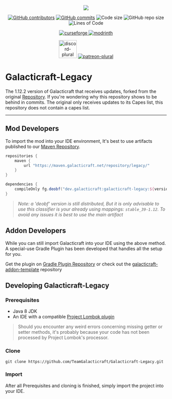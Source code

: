 <p align="center"><img src="https://cloud.githubusercontent.com/assets/6842258/25335525/4f21552e-28eb-11e7-91bb-de5e1ef602da.jpg"></p>

<p align="center">
  <a href="https://github.com/TeamGalacticraft/Galacticraft-Legacy/graphs/contributors/"><img src="https://img.shields.io/github/contributors/TeamGalacticraft/Galacticraft-Legacy.svg" alt="GitHub contributors"/></a>
  <a href="https://github.com/TeamGalacticraft/Galacticraft-Legacy/commit/"><img src="https://img.shields.io/github/commits-since/TeamGalacticraft/Galacticraft-Legacy/first-commit" alt="GitHub commits"/></a>
  <img src="https://img.shields.io/github/languages/code-size/TeamGalacticraft/Galacticraft-Legacy.svg" alt="Code size"/>
  <img src="https://img.shields.io/github/repo-size/TeamGalacticraft/Galacticraft-Legacy.svg" alt="GitHub repo size"/>
  <img src="https://tokei.rs/b1/github/cabaletta/baritone?category=code" alt="Lines of Code"/>
</p>
<p align="center">
  <a href="https://www.curseforge.com/minecraft/mc-mods/galacticraft-legacy"><img alt="curseforge" src="https://cdn.jsdelivr.net/npm/@intergrav/devins-badges@3/assets/compact/available/curseforge_vector.svg">
  <a href="https://modrinth.com/mod/galacticraft-legacy"><img alt="modrinth" src="https://cdn.jsdelivr.net/npm/@intergrav/devins-badges@3/assets/compact/available/modrinth_vector.svg">
</p>
<p align="center"> 
  <a href="https://discord.galacticraft.net/"><img alt="discord-plural" height="56" src="https://cdn.jsdelivr.net/npm/@intergrav/devins-badges@3/assets/cozy/social/discord-plural_vector.svg"></a>
  <a href="https://patreon.com/teamgalacticraft"><img alt="patreon-plural" src="https://cdn.jsdelivr.net/npm/@intergrav/devins-badges@3/assets/cozy/donate/patreon-plural_vector.svg"></a>
</p>

Galacticraft-Legacy
============

The 1.12.2 version of Galacticraft that receives updates, forked from the original [Repository](https://github.com/micdoodle8/Galacticraft). If you're wondering why this repository shows to be behind in commits. The original only receives updates to its Capes list, this repository does not contain a capes list.

------

## Mod Developers

To import the mod into your IDE environment, It's best to use artifacts published to our [Maven Repository](https://maven.galacticraft.net/).
```gradle
repositories {
    maven {
        url "https://maven.galacticraft.net/repository/legacy/"
    }
}

dependencies {
    compileOnly fg.deobf("dev.galacticraft:galacticraft-legacy:${version}")
}
```
> *Note: a 'deobf' version is still distributed, But it is only advisable to use this classifier is your already using mappings: `stable_39-1.12`. To avoid any issues it is best to use the main artifact*

## Addon Developers

While you can still import Galacticraft into your IDE using the above method. A special-use Gradle Plugin has been developed that handles all the setup for you. 

Get the plugin on [Gradle Plugin Repository](https://plugins.gradle.org/plugin/net.galacticraft.addon) or check out the [galacticraft-addon-template](https://github.com/TeamGalacticraft/galacticraft-addon-template) repository

## Developing Galacticraft-Legacy

### Prerequisites
* Java 8 JDK
* An IDE with a compatible [Project Lombok plugin](https://projectlombok.org/download)

>Should you encounter any weird errors concerning missing getter or setter methods, it's probably because your code has not been processed by Project Lombok's processor.

### Clone

`git clone https://github.com/TeamGalacticraft/Galacticraft-Legacy.git`

### Import

After all Prerequisites and cloning is finished, simply import the project into your IDE.
